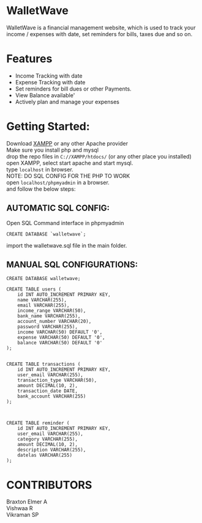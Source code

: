 # WalletWave
WalletWave is a financial management website, which is used to track your income / expenses with date, set reminders for bills, taxes due and so on.

# Features

- Income Tracking with date
- Expense Tracking with date
- Set reminders for bill dues or other Payments.
- View Balance available'
- Actively plan and manage your expenses

# Getting Started:

Download [XAMPP](https://www.apachefriends.org/download.html) or any other Apache provider<br>
Make sure you install php and mysql<br>
drop the repo files in ```C://XAMPP/htdocs/``` (or any other place you installed)<br>
open XAMPP, select start apache and start mysql.<br>
type `localhost` in browser.<br>
NOTE: DO SQL CONFIG FOR THE PHP TO WORK<br>
open `localhost/phpmyadmin` in a browser.<br>
and follow the below steps:

## AUTOMATIC SQL CONFIG:

Open SQL Command interface in phpmyadmin

```CREATE DATABASE `walletwave`;```

import the walletwave.sql file in the main folder.

## MANUAL SQL CONFIGURATIONS:

```
CREATE DATABASE walletwave;
```

```
CREATE TABLE users (
    id INT AUTO_INCREMENT PRIMARY KEY,
    name VARCHAR(255),
    email VARCHAR(255),
    income_range VARCHAR(50),
    bank_name VARCHAR(255),
    account_number VARCHAR(20),
    password VARCHAR(255),
    income VARCHAR(50) DEFAULT '0',
    expense VARCHAR(50) DEFAULT '0',
    balance VARCHAR(50) DEFAULT '0'
);


CREATE TABLE transactions (
    id INT AUTO_INCREMENT PRIMARY KEY,
    user_email VARCHAR(255),
    transaction_type VARCHAR(50),
    amount DECIMAL(10, 2),
    transaction_date DATE,
    bank_account VARCHAR(255)
);



CREATE TABLE reminder (
    id INT AUTO_INCREMENT PRIMARY KEY,
    user_email VARCHAR(255),
    category VARCHAR(255),
    amount DECIMAL(10, 2),
    description VARCHAR(255),
    datelas VARCHAR(255)
);
```


# CONTRIBUTORS
Braxton Elmer A<br>
Vishwaa R<br>
Vikraman SP<br>
